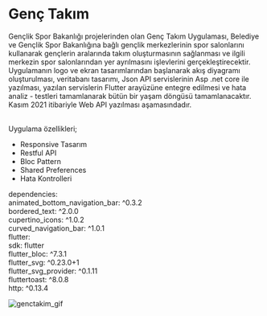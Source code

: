 # Genç Takım
</p>
Gençlik Spor Bakanlığı projelerinden olan Genç Takım Uygulaması, Belediye ve Gençlik Spor Bakanlığına bağlı gençlik merkezlerinin spor salonlarını kullanarak gençlerin aralarında takım oluşturmasının sağlanması ve ilgili merkezin spor salonlarından yer ayrılmasını işlevlerini gerçekleştirecektir. 
Uygulamanın logo ve ekran tasarımlarından başlanarak akış diyagramı oluşturulması, veritabanı tasarımı, Json API servislerinin Asp .net core ile yazılması, yazılan servislerin Flutter arayüzüne entegre edilmesi ve hata analiz - testleri tamamlanarak bütün bir yaşam döngüsü tamamlanacaktır. Kasım 2021 itibariyle Web API yazılması aşamasındadır.<br> <br>

Uygulama özellikleri;
- Responsive Tasarım
- Restful API
- Bloc Pattern
- Shared Preferences
- Hata Kontrolleri 

dependencies:</br>
animated_bottom_navigation_bar: ^0.3.2</br>
bordered_text: ^2.0.0</br>
cupertino_icons: ^1.0.2</br>
curved_navigation_bar: ^1.0.1</br>
flutter:</br>
  sdk: flutter</br>
flutter_bloc: ^7.3.1</br>
flutter_svg: ^0.23.0+1</br>
flutter_svg_provider: ^0.1.11</br>
fluttertoast: ^8.0.8</br>
http: ^0.13.4</br>

</a>![genctakim_gif](https://user-images.githubusercontent.com/46728765/143829897-4ed97128-4b48-4828-b480-048fc05b59b0.gif)
</p>
